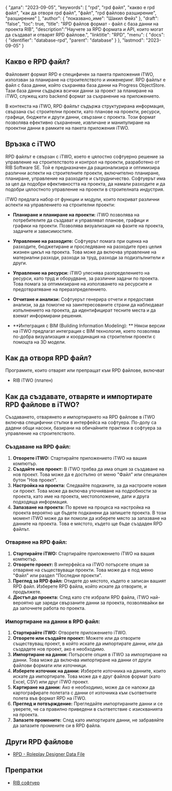 {
"дата": "2023-09-05",
  "keywords": [
"rpd",
"rpd файл",
"какво е rpd файл",
"как да отворя rpd файл",
"файл",
"rpd файлово разширение",
"разширение"
],
  "author": {
"показвано_име": "Шакил Фейз"
},
"draft": "false",
"toc": true,
"title": "RPD файлов формат - файл с база данни на проекта RIB",
  "description":"Научете за RPD формата и API, които могат да създават и отварят RPD файлове.",
"linktitle": "RPD",
  "menu": {
    "docs": {
      "identifier": "database-rpd",
      "parent": "database"
}
},
"lastmod": "2023-09-05"
}

## Какво е RPD файл?

Файловият формат RPD е специфичен за пакета приложения iTWO, използван за планиране на строителството и инженеринг. RPD файлът е файл с база данни, който съхранява база данни на Progress ObjectStore. Тази база данни съдържа всички данни за проект за планиране на iTWO, служещ като backend формат за съхранение на приложението.

В контекста на iTWO, RPD файлът съдържа структурирана информация, свързана със строителни проекти, като планове на проекти, ресурси, графици, бюджети и други данни, свързани с проекта. Този формат позволява ефективно съхранение, извличане и манипулиране на проектни данни в рамките на пакета приложения iTWO.

## Връзка с iTWO

RPD файлът е свързан с iTWO, което е цялостно софтуерно решение за управление на строителството и контрол на проекти, разработено от RIB Software SE. Той е предназначен да рационализира и оптимизира различни аспекти на строителните проекти, включително планиране, планиране, управление на разходите и сътрудничество. Софтуерът има за цел да подобри ефективността на проекта, да намали разходите и да подобри цялостното управление на проекти в строителната индустрия.

iTWO предлага набор от функции и модули, които покриват различни аспекти на управлението на строителни проекти:

- **Планиране и планиране на проекти:** iTWO позволява на потребителите да създават и управляват планове, графици и графики на проекти. Позволява визуализация на фазите на проекта, задачите и зависимостите.

- **Управление на разходите:** Софтуерът помага при оценка на разходите, бюджетиране и проследяване на разходите през целия жизнен цикъл на проекта. Това може да включва управление на материални разходи, разходи за труд, разходи за подизпълнители и други.

- **Управление на ресурси:** iTWO улеснява разпределението на ресурси, като труд и оборудване, за различни задачи по проекта. Това помага за оптимизиране на използването на ресурсите и предотвратяване на преразпределението.

- **Отчитане и анализи:** Софтуерът генерира отчети и предоставя анализи, за да помогне на заинтересованите страни да наблюдават изпълнението на проекта, да идентифицират тесните места и да вземат информирани решения.

- **Интеграция с BIM (Building Information Modeling): ** Някои версии на iTWO предлагат интеграция с BIM технология, което позволява по-добра визуализация и координация на строителни проекти с помощта на 3D модели.

## Как да отворя RPD файл?

Програмите, които отварят или препращат към RPD файлове, включват

- RIB iTWO (платен)

## Как да създавате, отваряте и импортирате RPD файлове в iTWO?

Създаването, отварянето и импортирането на RPD файлове в iTWO включва специфични стъпки в интерфейса на софтуера. По-долу са дадени общи насоки, базирани на обичайните практики в софтуера за управление на строителството.

### Създаване на RPD файл:

1. **Отворете iTWO:** Стартирайте приложението iTWO на вашия компютър.
2. **Създайте нов проект:** В iTWO трябва да има опция за създаване на нов проект. Това може да е достъпно от меню "Файл" или специален бутон "Нов проект".
3. **Настройка на проекта:** Следвайте подканите, за да настроите новия си проект. Това може да включва уточняване на подробности за проекта, като име на проекта, местоположение, дати и друга подходяща информация.
4. **Запазване на проекта:** По време на процеса на настройка на проекта вероятно ще бъдете подканени да запишете проекта. В този момент iTWO може да ви помоли да изберете място за запазване на данните на проекта. Това е мястото, където ще бъде създаден RPD файлът.

### Отваряне на RPD файл:

1. **Стартирайте iTWO:** Стартирайте приложението iTWO на вашия компютър.
2. **Отворете проект:** В интерфейса на iTWO потърсете опция за отваряне на съществуващи проекти. Това може да е под меню "Файл" или раздел "Последни проекти".
3. **Преглед за RPD файл:** Отидете до мястото, където е записан вашият RPD файл. Изберете RPD файла, който искате да отворите, и продължете.
4. **Достъп до проекта:** След като сте избрали RPD файла, iTWO най-вероятно ще зареди свързаните данни за проекта, позволявайки ви да започнете работа по проекта.

### Импортиране на данни в RPD файл:

1. **Стартирайте iTWO:** Отворете приложението iTWO.
2. **Отворете или създайте проект:** Можете или да отворите съществуващ проект, в който искате да импортирате данни, или да създадете нов проект, ако е необходимо.
3. **Импортиране на данни:** Потърсете опция в iTWO за импортиране на данни. Това може да включва импортиране на данни от други файлови формати или източници.
4. **Изберете източник на данни:** Изберете източника на данните, които искате да импортирате. Това може да е друг файлов формат (като Excel, CSV) или друг iTWO проект.
5. **Картиране на данни:** Ако е необходимо, може да се наложи да картографирате полетата с данни от източника към съответните полета във формат RPD на iTWO.
6. **Преглед и потвърждение:** Прегледайте импортираните данни и се уверете, че са правилно приведени в съответствие с изискванията на проекта.
7. **Запазете промените:** След като импортирате данни, не забравяйте да запазите промените си в RPD файла.

## Други RPD файлове

- [RPD - Roleplay Designer Data File](/bg/database/rpd-roleplay/)

## Препратки
* [RIB софтуер](https://en.wikipedia.org/wiki/RIB_Software)

